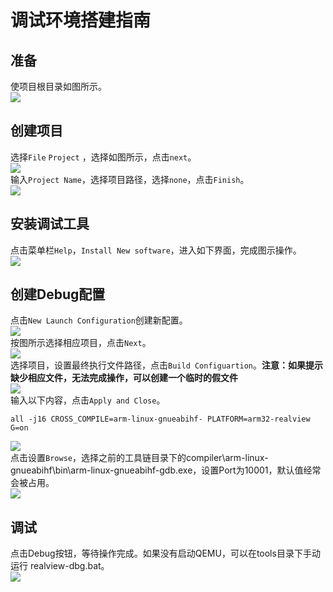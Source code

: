 # 调试环境搭建指南
## 准备
使项目根目录如图所示。  
![](/doc/image/01.PNG)  
## 创建项目
选择`File` `Project` ，选择如图所示，点击`next`。  
![](/doc/image/02-01.PNG)  
输入`Project Name`，选择项目路径，选择`none`，点击`Finish`。  
![](/doc/image/02-02.PNG)  
## 安装调试工具
点击菜单栏`Help`，`Install New software`，进入如下界面，完成图示操作。  
![](/doc/image/03.PNG)  
## 创建Debug配置
点击`New Launch Configuration`创建新配置。  
![](/doc/image/04-01.PNG)  
按图所示选择相应项目，点击`Next`。  
![](/doc/image/04-02.PNG)  
选择项目，设置最终执行文件路径，点击`Build Configuartion`。**注意：如果提示缺少相应文件，无法完成操作，可以创建一个临时的假文件**    
![](/doc/image/04-03.PNG)  
输入以下内容，点击`Apply and Close`。  
```
all -j16 CROSS_COMPILE=arm-linux-gnueabihf- PLATFORM=arm32-realview G=on
```
![](/doc/image/04-03-01.PNG)  
点击设置`Browse`，选择之前的工具链目录下的compiler\arm-linux-gnueabihf\bin\arm-linux-gnueabihf-gdb.exe，设置Port为10001，默认值经常会被占用。  
![](/doc/image/04-04.PNG)  
## 调试
点击Debug按钮，等待操作完成。如果没有启动QEMU，可以在tools目录下手动运行
realview-dbg.bat。  
![](/doc/image/05.PNG)  